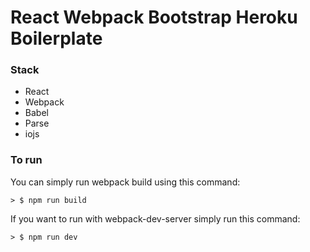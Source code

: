 # React Webpack Bootstrap Heroku Boilerplate

### Stack

* React
* Webpack
* Babel
* Parse
* iojs

### To run

You can simply run webpack build using this command:

```
> $ npm run build
```

If you want to run with webpack-dev-server simply run this command:

```
> $ npm run dev
```
